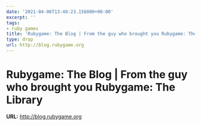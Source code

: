 ```yaml
---
date: '2021-04-06T13:40:23.156000+00:00'
excerpt: ''
tags:
- ruby games
title: 'Rubygame: The Blog | From the guy who brought you Rubygame: The Library'
type: drop
url: http://blog.rubygame.org
---
```


# Rubygame: The Blog | From the guy who brought you Rubygame: The Library

**URL:** http://blog.rubygame.org
